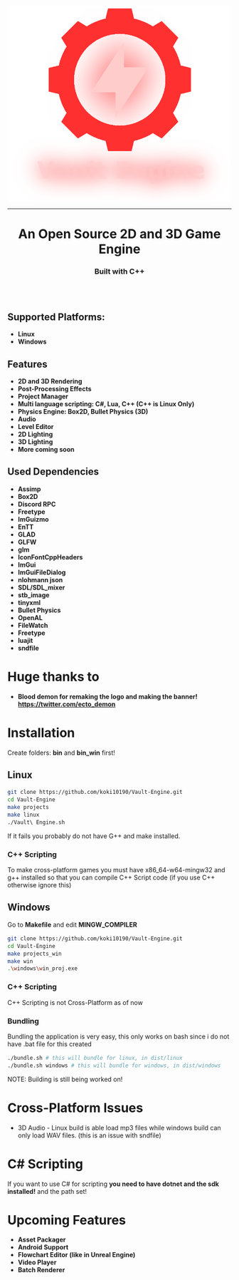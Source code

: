 <div align="center">
<img src="build/logo_github.png" width="500px">

---

<h2 style="font-size: 28px">An Open Source 2D and 3D Game Engine</h2>
<h3 align="center">Built with C++</h3>
</div>

<br>
<br>

## Supported Platforms:

- **Linux**
- **Windows**

## Features

- **2D and 3D Rendering**
- **Post-Processing Effects**
- **Project Manager**
- **Multi language scripting: C#, Lua, C++ (C++ is Linux Only)**
- **Physics Engine: Box2D, Bullet Physics (3D)**
- **Audio**
- **Level Editor**
- **2D Lighting**
- **3D Lighting**
- **More coming soon**

## Used Dependencies

- **Assimp**
- **Box2D**
- **Discord RPC**
- **Freetype**
- **ImGuizmo**
- **EnTT**
- **GLAD**
- **GLFW**
- **glm**
- **IconFontCppHeaders**
- **ImGui**
- **ImGuiFileDialog**
- **nlohmann json**
- **SDL/SDL_mixer**
- **stb_image**
- **tinyxml**
- **Bullet Physics**
- **OpenAL**
- **FileWatch**
- **Freetype**
- **luajit**
- **sndfile**

# Huge thanks to

- **Blood demon for remaking the logo and making the banner! https://twitter.com/ecto_demon**

# Installation

Create folders: **bin** and **bin_win** first!

## **Linux**

```bash
git clone https://github.com/koki10190/Vault-Engine.git
cd Vault-Engine
make projects
make linux
./Vault\ Engine.sh
```

If it fails you probably do not have G++ and make installed.

### C++ Scripting

To make cross-platform games you must have x86_64-w64-mingw32 and g++ installed so that you can compile C++ Script code (if you use C++ otherwise ignore this)

## **Windows**

Go to **Makefile** and edit **MINGW_COMPILER**

```bash
git clone https://github.com/koki10190/Vault-Engine.git
cd Vault-Engine
make projects_win
make win
.\windows\win_proj.exe
```

### C++ Scripting

C++ Scripting is not Cross-Platform as of now

### **Bundling**

Bundling the application is very easy, this only works on bash since i do not have .bat file for this created

```bash
./bundle.sh # this will bundle for linux, in dist/linux
./bundle.sh windows # this will bundle for windows, in dist/windows
```

NOTE: Building is still being worked on!

# **Cross-Platform Issues**

- 3D Audio - Linux build is able load mp3 files while windows build can only load WAV files. (this is an issue with sndfile)

# **C# Scripting**

If you want to use C# for scripting **you need to have dotnet and the sdk installed!** and the path set!

# Upcoming Features

- **Asset Packager**
- **Android Support**
- **Flowchart Editor (like in Unreal Engine)**
- **Video Player**
- **Batch Renderer**

